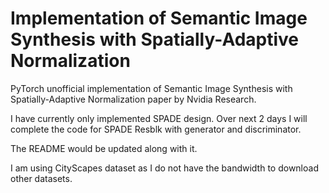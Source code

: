 # Implementation of Semantic Image Synthesis with Spatially-Adaptive Normalization
PyTorch unofficial implementation of Semantic Image Synthesis with Spatially-Adaptive Normalization paper by Nvidia Research.

I have currently only implemented SPADE design. Over next 2 days I will complete the code for SPADE Resblk with generator and discriminator.

The README would be updated along with it.

I am using CityScapes dataset as I do not have the bandwidth to download other datasets.
